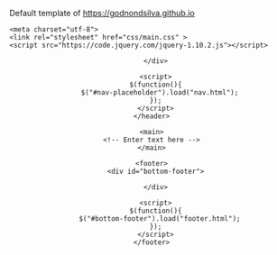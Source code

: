 Default template of https://godnondsilva.github.io

<!DOCTYPE html>
<html>
  <head>
    <title>Godnon Dsilva - </title>

    <meta charset="utf-8">
    <link rel="stylesheet" href="css/main.css" >
    <script src="https://code.jquery.com/jquery-1.10.2.js"></script>
  </head>
  <body>
    <header>
      <div id="nav-placeholder">

      </div>

      <script>
      $(function(){
        $("#nav-placeholder").load("nav.html");
      });
      </script>
    </header>

    <main>
    <!-- Enter text here -->
    </main>

    <footer>
      <div id="bottom-footer">

      </div>

      <script>
      $(function(){
        $("#bottom-footer").load("footer.html");
      });
      </script>
    </footer>
  </body>
</html>
